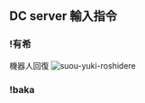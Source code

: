 ## DC server 輸入指令
### !有希
機器人回復 
![suou-yuki-roshidere](https://github.com/user-attachments/assets/89faa884-f94e-42ed-aa59-b9c8fcaf7554)
### !baka
